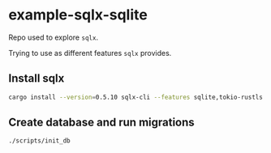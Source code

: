 # example-sqlx-sqlite

Repo used to explore `sqlx`.

Trying to use as different features `sqlx` provides.

## Install sqlx

```sh
cargo install --version=0.5.10 sqlx-cli --features sqlite,tokio-rustls
```

## Create database and run migrations

```sh
./scripts/init_db
```
